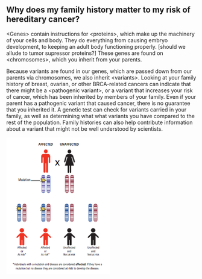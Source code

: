 ## Why does my family history matter to my risk of hereditary cancer?

&lt;Genes&gt; contain instructions for &lt;proteins&gt;, which make up the machinery of your cells and body. They do everything from causing embryo development, to keeping an adult body functioning properly. \[should we allude to tumor supressor proteins?\] These genes are found on &lt;chromosomes&gt;, which you inherit from your parents.

Because variants are found in our genes, which are passed down from our parents via chromosomes, we also inherit &lt;variants&gt;. Looking at your family history of breast, ovarian, or other BRCA-related cancers can indicate that there might be a &lt;pathogenic variant&gt;, or a variant that increases your risk of cancer, which has been inherited by members of your family. Even if your parent has a pathogenic variant that caused cancer, there is no guarantee that you inherited it. A genetic test can check for variants carried in your family, as well as determining what what variants you have compared to the rest of the population. Family histories can also help contribute information about a variant that might not be well understood by scientists.

![](/assets/Inherit1.png)

